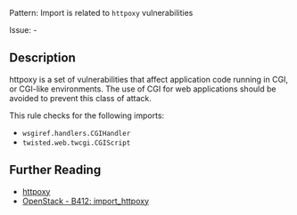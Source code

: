 Pattern: Import is related to `httpoxy` vulnerabilities

Issue: -

## Description

httpoxy is a set of vulnerabilities that affect application code running in
CGI, or CGI-like environments. The use of CGI for web applications should be
avoided to prevent this class of attack.

This rule checks for the following imports:

  - `wsgiref.handlers.CGIHandler`
  - `twisted.web.twcgi.CGIScript`

## Further Reading

* [httpoxy](https://httpoxy.org)
* [OpenStack - B412: import_httpoxy](https://docs.openstack.org/developer/bandit/api/bandit.blacklists.html#b412-import-httpoxy)

